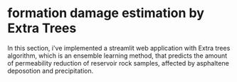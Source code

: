 # formation damage estimation by Extra Trees
In this section, i've implemented a streamlit web application with Extra trees algorithm, which is an ensemble learning method, that predicts the amount of permeability reduction of reservoir rock samples, affected by asphaltene deposotion and precipitation.
